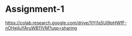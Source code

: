 # Assignment-1
https://colab.research.google.com/drive/1lYj1s5UI9pHWfF-nOHejIuYAruWB11VM?usp=sharing

